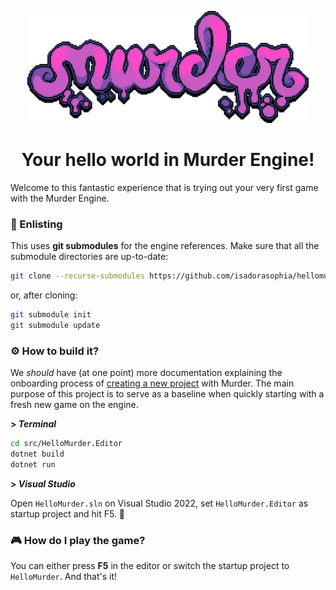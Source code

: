 <p align="center">
<img width="450" src=".github/images/murder_logo.png" alt="Murder logo">
</p>

<h1 align="center">Your hello world in Murder Engine!</h1>

Welcome to this fantastic experience that is trying out your very first game with the Murder Engine.

### 💾 Enlisting
This uses **git submodules** for the engine references. Make sure that all the submodule directories are up-to-date:

```bash
git clone --recurse-submodules https://github.com/isadorasophia/hellomurder
```

or, after cloning:
```bash
git submodule init
git submodule update
```

### ⚙️ How to build it?
We _should_ have (at one point) more documentation explaining the onboarding process of [creating a new project](https://github.com/isadorasophia/murder) with Murder. The main purpose of this project is to serve as a baseline when quickly starting with a fresh new game on the engine.

**\> _Terminal_**

```bash
cd src/HelloMurder.Editor
dotnet build
dotnet run
```

**\> _Visual Studio_**

Open `HelloMurder.sln` on Visual Studio 2022, set `HelloMurder.Editor` as startup project and hit F5. 🎉

### 🎮 How do I play the game?
You can either press **F5** in the editor or switch the startup project to `HelloMurder`. And that's it!
